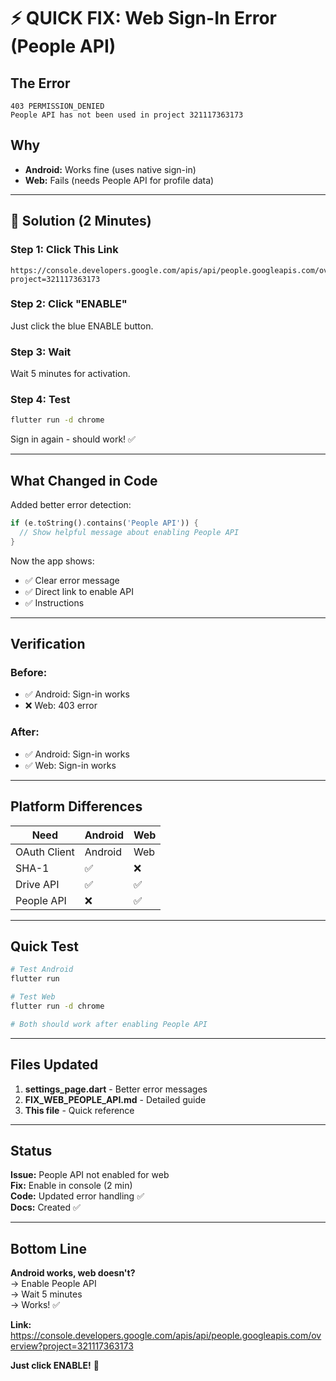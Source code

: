 # ⚡ QUICK FIX: Web Sign-In Error (People API)

## The Error
```
403 PERMISSION_DENIED
People API has not been used in project 321117363173
```

## Why
- **Android:** Works fine (uses native sign-in)
- **Web:** Fails (needs People API for profile data)

---

## 🎯 Solution (2 Minutes)

### Step 1: Click This Link
```
https://console.developers.google.com/apis/api/people.googleapis.com/overview?project=321117363173
```

### Step 2: Click "ENABLE"
Just click the blue ENABLE button.

### Step 3: Wait
Wait 5 minutes for activation.

### Step 4: Test
```bash
flutter run -d chrome
```
Sign in again - should work! ✅

---

## What Changed in Code

Added better error detection:

```dart
if (e.toString().contains('People API')) {
  // Show helpful message about enabling People API
}
```

Now the app shows:
- ✅ Clear error message
- ✅ Direct link to enable API
- ✅ Instructions

---

## Verification

### Before:
- ✅ Android: Sign-in works
- ❌ Web: 403 error

### After:
- ✅ Android: Sign-in works
- ✅ Web: Sign-in works

---

## Platform Differences

| Need | Android | Web |
|------|---------|-----|
| OAuth Client | Android | Web |
| SHA-1 | ✅ | ❌ |
| Drive API | ✅ | ✅ |
| People API | ❌ | ✅ |

---

## Quick Test

```bash
# Test Android
flutter run

# Test Web
flutter run -d chrome

# Both should work after enabling People API
```

---

## Files Updated

1. **settings_page.dart** - Better error messages
2. **FIX_WEB_PEOPLE_API.md** - Detailed guide
3. **This file** - Quick reference

---

## Status

**Issue:** People API not enabled for web  
**Fix:** Enable in console (2 min)  
**Code:** Updated error handling ✅  
**Docs:** Created ✅  

---

## Bottom Line

**Android works, web doesn't?**  
→ Enable People API  
→ Wait 5 minutes  
→ Works! ✅

**Link:** https://console.developers.google.com/apis/api/people.googleapis.com/overview?project=321117363173

**Just click ENABLE!** 🚀

